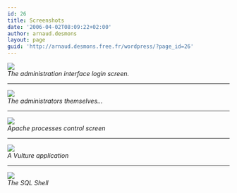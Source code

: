 ```yaml
---
id: 26
title: Screenshots
date: '2006-04-02T08:09:22+02:00'
author: arnaud.desmons
layout: page
guid: 'http://arnaud.desmons.free.fr/wordpress/?page_id=26'
---
```



![](/img/vulture-1.2.png)  
*The administration interface login screen.*  
- - - - - -

![](/img/vulture-1.2-1.png)  
*The administrators themselves…*

- - - - - -

![](/img/vulture-1.2-2.png)  
*Apache processes control screen*

- - - - - -

![](/img/vulture-1.2-3.png)  
*A Vulture application*

- - - - - -

![](/img/vulture/sql_shell.png)  
*The SQL Shell*

